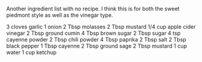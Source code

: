 Another ingredient list with no recipe. I think this is for both the sweet piedmont style as well as the vinegar type.

3 cloves garlic
1 onion
2 Tbsp molasses
2 Tbsp mustard
1/4 cup apple cider vinegar
2 Tbsp ground cumin
4 Tbsp brown sugar
2 Tbsp sugar
4 tsp cayenne powder
2 Tbsp chili powder
4 Tbsp paprika
2 Tbsp salt
2 Tbsp black pepper
1 Tbsp cayenne
2 Tbsp ground sage
2 Tbsp mustard
1 cup water
1 cup ketchup
